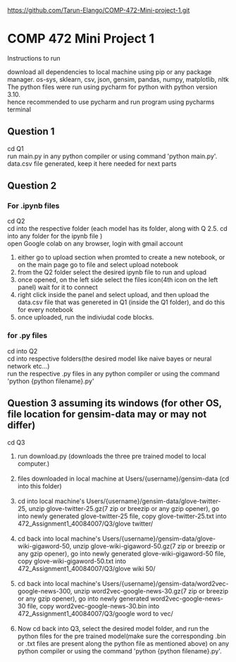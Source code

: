 https://github.com/Tarun-Elango/COMP-472-Mini-project-1.git

# COMP 472 Mini Project 1 

Instructions to run 

download all dependencies to local machine using pip or any package manager.
os-sys, sklearn, csv, json, gensim, pandas, numpy, matplotlib, nltk<br />
The python files were run using pycharm for python with python version 3.10. <br />
hence recommended to use pycharm and run program using pycharms terminal <br />


## Question 1
cd Q1 <br />
run main.py in any python compiler or using command 'python main.py'. <br />
data.csv file generated, keep it here needed for next parts <br />


## Question 2
 
### For .ipynb files<br />

cd Q2<br />
cd into the respective folder (each model has its folder, along with Q 2.5. cd into any folder for the ipynb file )<br />
open Google colab on any browser, login with gmail account<br />
1. either go to upload section when promted to create a new notebook, or on the main page go to file and select upload notebook <br />
2. from the Q2 folder select the desired ipynb file to run and upload<br />
3. once opened, on the left side select the files icon(4th icon on the left panel) wait for it to connect<br />
4. right click inside the panel and select upload, and then upload the data.csv file that was genereted in Q1 (inside the Q1 folder), and do this for every notebook <br />
5. once uploaded, run the indiviudal code blocks. <br />

### for .py files <br />
cd into Q2<br />
cd into respective folders(the desired model like naive bayes or neural network etc...)<br />
run the respective .py files in any python compiler or using the command 'python {python filename}.py'<br />


## Question 3 assuming its windows (for other OS, file location for gensim-data may or may not differ)
cd Q3<br />
1. run download.py (downloads the three pre trained model to local computer.)<br /> <br />
2. files downloaded in local machine at Users/{username}/gensim-data (cd into this folder)<br /> <br />
3. cd into local machine's Users/{username}/gensim-data/glove-twitter-25, unzip glove-twitter-25.gz(7 zip or breezip or any gzip opener), go into newly generated glove-twitter-25 file, copy glove-twitter-25.txt into 472_Assignment1_40084007/Q3/glove twitter/ <br /> <br />
4. cd back into local machine's Users/{username}/gensim-data/glove-wiki-gigaword-50, unzip glove-wiki-gigaword-50.gz(7 zip or breezip or any gzip opener), go into newly generated glove-wiki-gigaword-50 file, copy glove-wiki-gigaword-50.txt into 472_Assignment1_40084007/Q3/glove wiki 50/ <br /> <br />
5. cd back into local machine's Users/{username}/gensim-data/word2vec-google-news-300, unzip word2vec-google-news-30.gz(7 zip or breezip or any gzip opener), go into newly generated word2vec-google-news-30 file, copy word2vec-google-news-30.bin into 472_Assignment1_40084007/Q3/google word to vec/ <br /> <br />
6. Now cd back into Q3, select the desired model folder, and run the python files for the pre trained model(make sure the corresponding .bin or .txt files are present along the python file as mentioned above) on any python compiler or using the command 'python {python filename}.py'. 

